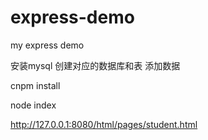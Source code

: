 # express-demo
my express demo

安装mysql
创建对应的数据库和表
添加数据

cnpm install

node index

http://127.0.0.1:8080/html/pages/student.html
